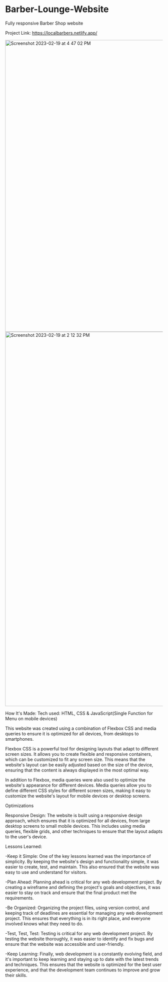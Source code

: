 # Barber-Lounge-Website
Fully responsive Barber Shop website

Project Link: https://localbarbers.netlify.app/

<img width="929" alt="Screenshot 2023-02-19 at 4 47 02 PM" src="https://user-images.githubusercontent.com/113389785/219980202-862700bf-ee40-4a59-8372-f2086a24cc35.png">

<img width="1192" alt="Screenshot 2023-02-19 at 2 12 32 PM" src="https://user-images.githubusercontent.com/113389785/219980208-b8fc72d3-0c7a-47cb-a284-6b31fd502a4c.png">

How It's Made: Tech used: HTML, CSS & JavaScript(Single Function for Menu on mobile devices)

This website was created using a combination of Flexbox CSS and media queries to ensure it is optimized for all devices, from desktops to smartphones.

Flexbox CSS is a powerful tool for designing layouts that adapt to different screen sizes. It allows you to create flexible and responsive containers, which can be customized to fit any screen size. This means that the website's layout can be easily adjusted based on the size of the device, ensuring that the content is always displayed in the most optimal way.

In addition to Flexbox, media queries were also used to optimize the website's appearance for different devices. Media queries allow you to define different CSS styles for different screen sizes, making it easy to customize the website's layout for mobile devices or desktop screens.

Optimizations

Responsive Design: The website is built using a responsive design approach, which ensures that it is optimized for all devices, from large desktop screens to small mobile devices. This includes using media queries, flexible grids, and other techniques to ensure that the layout adapts to the user's device.

Lessons Learned:

-Keep it Simple: One of the key lessons learned was the importance of simplicity. By keeping the website's design and functionality simple, it was easier to create, test, and maintain. This also ensured that the website was easy to use and understand for visitors.

-Plan Ahead: Planning ahead is critical for any web development project. By creating a wireframe and defining the project's goals and objectives, it was easier to stay on track and ensure that the final product met the requirements.

-Be Organized: Organizing the project files, using version control, and keeping track of deadlines are essential for managing any web development project. This ensures that everything is in its right place, and everyone involved knows what they need to do.

-Test, Test, Test: Testing is critical for any web development project. By testing the website thoroughly, it was easier to identify and fix bugs and ensure that the website was accessible and user-friendly.

-Keep Learning: Finally, web development is a constantly evolving field, and it's important to keep learning and staying up to date with the latest trends and techniques. This ensures that the website is optimized for the best user experience, and that the development team continues to improve and grow their skills.
